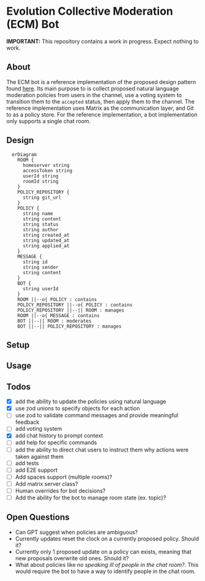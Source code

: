 # Evolution Collective Moderation (ECM) Bot
**IMPORTANT:** This repository contains a work in progress. Expect nothing to work.
## About
The ECM bot is a reference implementation of the proposed design pattern found [here](https://github.com/bgrayburn/Evolutionary-Collective-Moderation-Design-Pattern/blob/main/DesignPattern.md). Its main purpose to is collect proposed natural language moderation policies from users in the channel, use a voting system to transition them to the `accepted` status, then apply them to the channel. The reference implementation uses Matrix as the communication layer, and Git to as a policy store.
For the reference implementation, a bot implementation only supports a single chat room.

## Design
```mermaid
  erDiagram
    ROOM {
      homeserver string
      accessToken string
      userId string
      roomId string
    }
    POLICY_REPOSITORY {
      string git_url
    }
    POLICY {
      string name
      string content
      string status
      string author
      string created_at
      string updated_at
      string applied_at
    }
    MESSAGE {
      string id
      string sender
      string content
    }
    BOT {
      string userId
    }
    ROOM ||--o{ POLICY : contains
    POLICY_REPOSITORY ||--o{ POLICY : contains
    POLICY_REPOSITORY ||--|| ROOM : manages
    ROOM ||--o{ MESSAGE : contains
    BOT ||--|| ROOM : moderates
    BOT ||--|| POLICY_REPOSITORY : manages
```

## Setup

## Usage

## Todos
- [X] add the ability to update the policies using natural language
- [X] use zod unions to specify objects for each action
- [ ] use zod to validate command messages and provide meaningful feedback
- [ ] add voting system
- [X] add chat history to prompt context
- [ ] add help for specific commands
- [ ] add the ability to direct chat users to instruct them why actions were taken against them
- [ ] add tests
- [ ] add E2E support
- [ ] Add spaces support (multiple rooms)?
- [ ] Add matrix server class?
- [ ] Human overrides for bot decisions?
- [ ] Add the ability for the bot to manage room state (ex. topic)?

## Open Questions
- Can GPT suggest when policies are ambiguous?
- Currently updates reset the clock on a currently proposed policy. Should it?
- Currently only 1 proposed update on a policy can exists, meaning that new proposals overwrite old ones. Should it?
- What about policies like *no speaking ill of people in the chat room?*. This would require the bot to have a way to identify people in the chat room.

